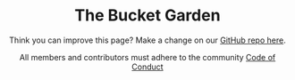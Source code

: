 <div class="spacers"> </div>
<div align="center"><h1>The Bucket Garden</h1></div>
<div class="spacers"> </div>





<p align="center">
Think you can improve this page? Make a change on our <a href="https://github.com/bucket-garden/bucket.garden/blob/main/index.md">GitHub repo here</a>. 
</p>
<p align="center">
All members and contributors must adhere to the community <a href="https://github.com/bucket-garden/.github/blob/main/docs/CODE_OF_CONDUCT.md">Code of Conduct</a>
</p>
